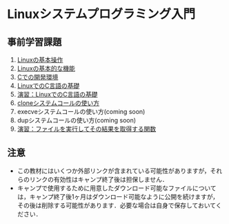 # Linuxシステムプログラミング入門
## 事前学習課題
1. [Linuxの基本操作](1.md)
2. [Linuxの基本的な機能](2.md)
3. [Cでの開発環境](3.md)
4. [LinuxでのC言語の基礎](4.1.md)
5. [演習：LinuxでのC言語の基礎](4.2.md)
6. [cloneシステムコールの使い方](4.3.md)
7. execveシステムコールの使い方(coming soon)
8. dupシステムコールの使い方(coming soon)
9. [演習：ファイルを実行してその結果を取得する関数](4.md)
## 注意
* この教材にはいくつか外部リンクが含まれている可能性がありますが，それらのリンクの有効性はキャンプ終了後は担保しません．
* キャンプで使用するために用意したダウンロード可能なファイルについては，キャンプ終了後1ヶ月はダウンロード可能なように公開を続けますが，その後は削除する可能性があります．必要な場合は自身で保存しておいてください．
